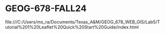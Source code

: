 # GEOG-678-FALL24

file:///C:/Users/ms_ra/Documents/Texas_A&M/GEOG_678_WEB_GIS/Lab5/Tutorial%201%20Leaflet%20Quick%20Start%20Guide/index.html
